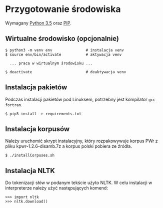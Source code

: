 # Przygotowanie środowiska

Wymagany [Python 3.5](https://www.python.org/downloads/) oraz [PIP](https://pip.pypa.io/en/stable/).


## Wirtualne środowisko (opcjonalnie)

    $ python3 -m venv env               # instalacja venv
    $ source env/bin/activate           # aktywacja venv

      ... praca w wirtualnym środowisku ...

    $ deactivate                        # deaktywacja venv


## Instalacja pakietów
Podczas instalacji pakietów pod Linuksem, potrzebny jest kompilator `gcc-fortran`.

    $ pip3 install -r requirements.txt


## Instalacja korpusów
Należy uruchomić skrypt instalacyjny, który rozpakowywuje korpus PWr z pliku kpwr-1.2.6-disamb.7z a korpus polski pobiera ze źródła.

	$ ./installCorpuses.sh


## Instalacja NLTK
Do tokenizacji słów w podanym tekście użyto NLTK. W celu instalacji w interpreterze należy użyć następujących komend:

	>>> import nltk
	>>> nltk.download()
